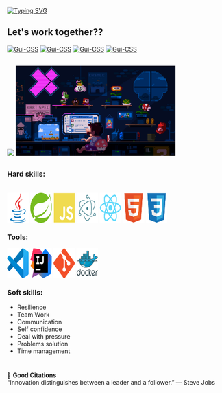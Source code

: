 [![Typing SVG](https://readme-typing-svg.demolab.com?font=Fira+Code&duration=1300&pause=1000&width=435&lines=Hey+there;I'm+Guilherme+Vieira;I'm+from+Brazil;I'm+a+Software+Engineer;I'm+a+Continual+learner;I'm+a+Developer;I'm+a+Problem+Solver;I'm+a+Lover+of+life)](https://git.io/typing-svg)













## Let's work together??

<div>
<a href="https://api.whatsapp.com/send?phone=5567984158359&text=Ol%C3%A1!!!%20Vim%20pelo%20seu%20GitHub" target="_blank"><img align="center" alt="Gui-CSS" height="70" width="55"  src="https://raw.githubusercontent.com/gauravghongde/social-icons/master/SVG/Color/WhatsApp.svg"></a>
<a href="mailto:guilhermeharfy@gmail.com" target="_blank"><img align="center" alt="Gui-CSS" height="70" width="55" src="https://raw.githubusercontent.com/gauravghongde/social-icons/master/SVG/Color/Gmail.svg"></a>
<a href="https://www.linkedin.com/in/guilherme-vieira-de-freitas/" target="_blank"><img align="center" alt="Gui-CSS" height="70" width="55"  src="https://raw.githubusercontent.com/gauravghongde/social-icons/master/SVG/Color/LinkedIN.svg"></a>
<a href="https://guilhermevgl.github.io/Portfolio/" target="_blank"><img align="center" alt="Gui-CSS" height="70" width="55" src="https://raw.githubusercontent.com/gauravghongde/social-icons/master/SVG/Color/Safari.svg"></a>
 
</div> 

##

<div>
<!-- <img width="49%" height="195px" src="https://github-readme-stats.vercel.app/api?username=GuilhermeVgl&show_icons=true&bg_color=yellow"> -->
<img height="210px" src="https://github-readme-stats.vercel.app/api/top-langs/?username=GuilhermeVgl&layout=compact)](https://github.com/GuilhermeVgl/github-readme-stats">
<!-- <img height="210px" alt="GIF" src="https://raw.githubusercontent.com/GuilhermeVgl/gifs/main/hacker.gif" /> -->
 <img height="210px" alt="GIF" src="https://raw.githubusercontent.com/GuilhermeVgl/gifs/main/22b22287602523.5dbd29081561d.gif" />
</div>

##

### Hard skills:
<div style="display: inline_block"><br>
  <img align="center" alt="Gui-Java" height="70" width="50" src="https://raw.githubusercontent.com/devicons/devicon/master/icons/java/java-original.svg"> 
  <img align="center" alt="Gui-Js"  height="70" width="50" src="https://raw.githubusercontent.com/devicons/devicon/master/icons/spring/spring-original.svg">
  <img align="center" alt="Gui-Js"  height="70" width="50" src="https://raw.githubusercontent.com/devicons/devicon/master/icons/javascript/javascript-plain.svg">
  <img align="center" alt="Gui-CSS"  height="70" width="50" src="https://raw.githubusercontent.com/devicons/devicon/master/icons/electron/electron-original.svg">
  <img align="center" alt="Gui-React"  height="70" width="50" src="https://raw.githubusercontent.com/devicons/devicon/master/icons/react/react-original.svg">
  <img align="center" alt="Gui-HTML"  height="70" width="50" src="https://raw.githubusercontent.com/devicons/devicon/master/icons/html5/html5-original.svg">
  <img align="center" alt="Gui-CSS"  height="70" width="50" src="https://raw.githubusercontent.com/devicons/devicon/master/icons/css3/css3-original.svg">
</div>

### Tools:
<div>
<img align="center" alt="Gui-VsCode" height="70" width="50" src="https://raw.githubusercontent.com/devicons/devicon/master/icons/vscode/vscode-original.svg">
<img align="center" alt="Gui-IntelliJ" height="70" width="50" src="https://raw.githubusercontent.com/devicons/devicon/master/icons/intellij/intellij-original.svg">
<img align="center" alt="Gui-Git" height="70" width="50" src="https://raw.githubusercontent.com/devicons/devicon/master/icons/git/git-original.svg">
<img align="center" alt="Gui-GitHub" height="70" width="50" src="https://raw.githubusercontent.com/devicons/devicon/master/icons/docker/docker-original-wordmark.svg">
</div>

### Soft skills:
<ul>
 <li><a>Resilience</a> <br> </li>
  <li><a>Team Work</a> <br> </li>
  <li><a>Communication</a> <br> </li>
  <li><a>Self confidence</a> <br> </li>
  <li><a>Deal with pressure</a> <br> </li>
  <li><a>Problems solution</a> <br> </li>
  <li><a>Time management</a> <br> </li>
</ul>

<h1></h1>

<p>
🎤 <b>Good Citations</b> <br>
“Innovation distinguishes between a leader and a follower.” — Steve Jobs
</p>
